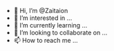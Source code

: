 - 👋 Hi, I’m @Zaitaion
- 👀 I’m interested in ...
- 🌱 I’m currently learning ...
- 💞️ I’m looking to collaborate on ...
- 📫 How to reach me ...

<!---
Zaitaion/Zaitaion is a ✨ special ✨ repository because its `README.md` (this file) appears on your GitHub profile.
You can click the Preview link to take a look at your changes.
--->
